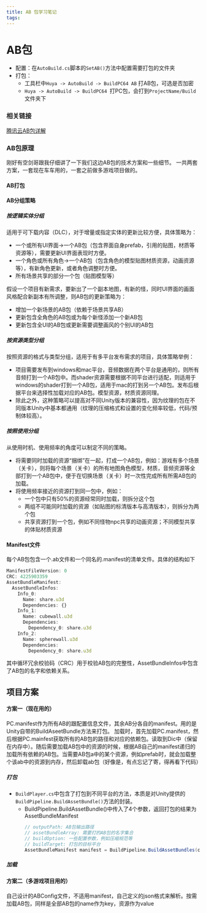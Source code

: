 ```yaml
---
title: AB 包学习笔记
tags:
---
```



# AB包
- 配置：在`AutoBuild.cs`脚本的`SetAB()`方法中配置需要打包的文件夹
- 打包：
	- 工具栏中`Huya -> AutoBuild -> BuildPC64 AB` 打AB包，可选是否加密
	- `Huya -> AutoBuild -> BuildPC64 `打PC包，会打到`ProjectName/Build`文件夹下

### 相关链接
[腾讯云AB包详解](https://cloud.tencent.com/developer/article/2097273)

### AB包原理
刚好有空剑哥跟我仔细讲了一下我们这边AB包的技术方案和一些细节。
一共两套方案，一套现在车车用的，一套之前做多游戏项目做的。
#### AB打包

#### AB分组策略
##### 按逻辑实体分组
适用于可下载内容（DLC），对于增量或指定实体的更新比较方便，具体策略为：
- 一个或所有UI界面->一个AB包（包含界面自身prefab，引用的贴图，材质等资源等），需要更新UI界面表现时方便。
- 一个角色或所有角色->一个AB包（包含角色的模型贴图材质资源，动画资源等），有新角色更新，或者角色调整时方便。
- 所有场景共享的部分一个包（贴图模型等）

假设一个项目有新需求，要新出了一个副本地图，有新的怪，同时UI界面的画面风格配合新副本有所调整，则AB包的更新策略为：
- 增加一个新场景的AB包（依赖于场景共享AB）
- 更新包含全角色的AB包或为每个新怪添加一个新AB包
- 更新包含全UI的AB包或更新需要调整画风的个别UI的AB包

##### 按资源类型分组
按照资源的格式与类型分组，适用于有多平台发布需求的项目，具体策略举例：
- 项目需要发布到windows和mac平台，音频数据在两个平台是通用的，则所有音频打到一个AB包中。而shader资源需要根据不同平台进行适配，则适用于windows的shader打到一个AB包，适用于mac的打到另一个AB包。发布后根据平台来选择性加载对应的AB包。模型资源，材质资源同理。
- 除此之外，这种策略可以提高对不同Unity版本的兼容性，因为纹理的包在不同版本Unity中基本都通用（纹理的压缩格式和设置的变化频率较低，代码/预制体较高）。

##### 按照使用分组
从使用时机、使用频率的角度可以制定不同的策略。
- 将需要同时加载的资源“捆绑”在一起，打成一个AB包，例如：游戏有多个场景（关卡），则将每个场景（关卡）的所有地图角色模型，材质，音频资源等全部打到一个AB包中，便于在切换场景（关卡）时一次性完成所有所需AB包的加载。
- 将使用频率接近的资源打到同一包中，例如：
	- 一个包中只有50%的资源经常同时加载，则拆分这个包
	- 两组不可能同时加载的资源（如贴图的标清版本与高清版本），则拆分为两个包
	- 共享资源打到一个包，例如不同怪物npc共享的动画资源；不同模型共享的体贴材质资源




#### Manifest文件
每个AB包包含一个.ab文件和一个同名的.manifest的清单文件。具体的结构如下
```javascript
ManifestFileVersion: 0
CRC: 4225903359
AssetBundleManifest:
  AssetBundleInfos:
    Info_0:
      Name: share.u3d
      Dependencies: {}
    Info_1:
      Name: cubewall.u3d
      Dependencies:
        Dependency_0: share.u3d
    Info_2:
      Name: spherewall.u3d
      Dependencies:
        Dependency_0: share.u3d 
```
其中循环冗余校验码（CRC）用于校验AB包的完整性，AssetBundleInfos中包含了AB包的名字和依赖关系。


## 项目方案

#### 方案一（现在用的）
PC.manifest作为所有AB的跟配置信息文件，其余AB分各自的manifest。用的是Unity自带的BuildAseetBundle方法来打包。
加载时，首先加载PC.manifest，然后根据PC.mainfest获取所有的AB包的路径和对应的依赖包。读取到Dic中（保留在内存中）。随后需要加载AB包中的资源的时候，根据AB自己的manifest递归的加载所有依赖的AB包。当需要AB包a中的某个资源，例如prefab时，就会加载整个该ab中的资源到内存，然后卸载ab包（好像是，有点忘记了寄，得再看下代码）
##### 打包
- `BuildPlayer.cs`中包含了打包到不同平台的方法，本质是对Unity提供的`BuildPipeline.BuildAssetBundle()`方法的封装。
	- BuildPipeline.BuildAssetBundle()中传入了4个参数，返回打包的结果为AssetBundleManifest
		```C#
		// outputPath: AB包输出路径
		// assetBundleArray: 需要打的AB包的名字集合
		// buildOption: 一些配置参数，例如压缩规范等
		// buildTarget: 打包的目标平台
		AssetBundleManifest manifest = BuildPipeline.BuildAssetBundles(outputPath, assetBundleArray, buildOption, buildTarget);
		```
##### 加载
#### 方案二（多游戏项目用的）
自己设计的ABConfig文件，不适用manifest，自己定义的json格式来解析。按需加载AB包，同样是全部AB包的name作为key，资源作为value
